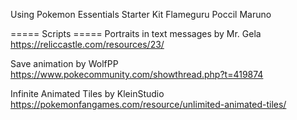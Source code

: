 Using Pokemon Essentials Starter Kit
Flameguru
Poccil
Maruno

===== Scripts =====
Portraits in text messages by Mr. Gela
https://reliccastle.com/resources/23/

Save animation by WolfPP
https://www.pokecommunity.com/showthread.php?t=419874

Infinite Animated Tiles by KleinStudio
https://pokemonfangames.com/resource/unlimited-animated-tiles/
